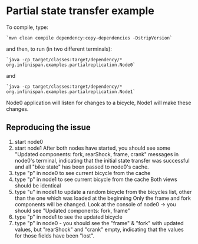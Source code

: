 Partial state transfer example
==============================

To compile, type:

    `mvn clean compile dependency:copy-dependencies -DstripVersion`
     
and then, to run (in two different terminals):

    `java -cp target/classes:target/dependency/* org.infinispan.examples.partialreplication.Node0` 

and

    `java -cp target/classes:target/dependency/* org.infinispan.examples.partialreplication.Node1`


Node0 application will listen for changes to a bicycle,
Node1 will make these changes.

Reproducing the issue
---------------------
1. start node0
2. start node1
After both nodes have started, you should see some "Updated components: fork, rearShock, frame, crank" messages in node0's
terminal, indicating that the initial state transfer was successful and all "bike state" has been passed to node0's cache.
3. type "p" in node0 to see current bicycle from the cache
4. type "p" in node1 to see current bicycle from the cache
Both views should be identical
5. type "u" in node1 to update a random bicycle from the bicycles list, other than the one which was loaded at the beginning
Only the frame and fork components will be changed. Look at the console of node0 -> you should see "Updated components: fork, frame"
6. type "p" in node1 to see the updated bicycle
7. type "p" in node0 - you should see the "frame" & "fork" with updated values, but "rearShock" and "crank" empty, indicating that
the values for those fields have been "lost".

